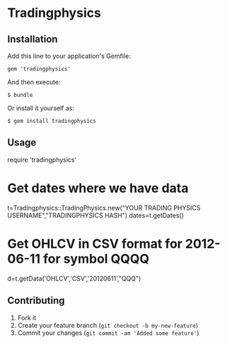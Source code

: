 
# Tradingphysics

## Installation

Add this line to your application's Gemfile:

    gem 'tradingphysics'

And then execute:

    $ bundle

Or install it yourself as:

    $ gem install tradingphysics

## Usage

require 'tradingphysics'

 # Get dates where we have data
t=Tradingphysics::TradingPhysics.new("YOUR TRADING PHYSICS USERNAME","TRADINGPHYSICS HASH")
dates=t.getDates() 

 # Get OHLCV in CSV format for 2012-06-11 for symbol QQQQ
d=t.getData('OHLCV','CSV','20120611',"QQQ") 

## Contributing

1. Fork it
2. Create your feature branch (`git checkout -b my-new-feature`)
3. Commit your changes (`git commit -am 'Added some feature'`)